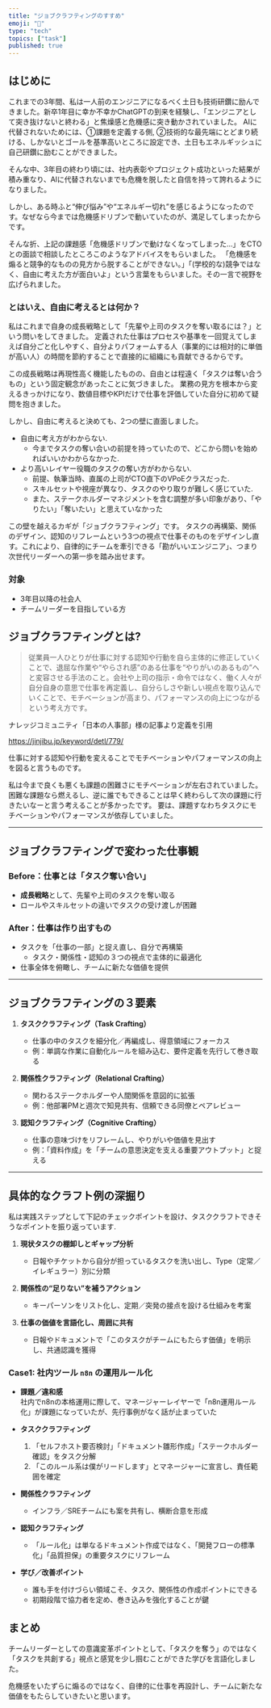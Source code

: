 ```yaml
---
title: "ジョブクラフティングのすすめ"
emoji: "🐡"
type: "tech"
topics: ["task"]
published: true
---
```


## はじめに  

これまでの3年間、私は一人前のエンジニアになるべく土日も技術研鑽に励んできました。新卒1年目に幸か不幸かChatGPTの到来を経験し、「エンジニアとして突き抜けないと終わる」と焦燥感と危機感に突き動かされていました。
AIに代替されないためには、①課題を定義する側, ②技術的な最先端にとどまり続ける、しかないとゴールを基準高いところに設定でき、土日もエネルギッシュに自己研鑽に励むことができました。

そんな中、3年目の終わり頃には、社内表彰やプロジェクト成功といった結果が積み重なり、AIに代替されないまでも危機を脱したと自信を持って誇れるようになりました。

しかし、ある時ふと“伸び悩み”や“エネルギー切れ”を感じるようになったのです。なぜなら今までは危機感ドリブンで動いていたのが、満足してしまったからです。

そんな折、上記の課題感「危機感ドリブンで動けなくなってしまった...」をCTOとの面談で相談したところこのようなアドバイスをもらいました。
「危機感を煽ると競争的なものの見方から脱することができない。」「(学校的な)競争ではなく、自由に考えた方が面白いよ」という言葉をもらいました。その一言で視野を広げられました。

### とはいえ、自由に考えるとは何か？

私はこれまで自身の成長戦略として「先輩や上司のタスクを奪い取るには？」という問いをしてきました。
定義された仕事はプロセスや基準を一回覚えてしまえば自分ごと化しやすく、自分よりパフォームする人（事業的には相対的に単価が高い人）の時間を節約することで直接的に組織にも貢献できるからです。

この成長戦略は再現性高く機能したものの、自由とは程遠く「タスクは奪い合うもの」という固定観念があったことに気づきました。
業務の見方を根本から変えるきっかけになり、数値目標やKPIだけで仕事を評価していた自分に初めて疑問を抱きました。

しかし、自由に考えると決めても、2つの壁に直面しました。

- 自由に考え方がわからない.
  - 今までタスクの奪い合いの前提を持っていたので、どこから問いを始めればいいかわからなかった.
- より高いレイヤー役職のタスクの奪い方がわからない.
  - 前提、執筆当時、直属の上司がCTO直下のVPoEクラスだった.
  - スキルセットや視座が異なり、タスクのやり取りが難しく感じていた.
  - また、ステークホルダーマネジメントを含む調整が多い印象があり、「やりたい」「奪いたい」と思えていなかった

この壁を越えるカギが「ジョブクラフティング」です。
タスクの再構築、関係のデザイン、認知のリフレームという3つの視点で仕事そのものをデザインし直す。これにより、自律的にチームを牽引できる「勘がいいエンジニア」、つまり次世代リーダーへの第一歩を踏み出せます。

### 対象

- 3年目以降の社会人
- チームリーダーを目指している方

## ジョブクラフティングとは?

> 従業員一人ひとりが仕事に対する認知や行動を自ら主体的に修正していくことで、退屈な作業や“やらされ感”のある仕事を“やりがいのあるもの”へと変容させる手法のこと。会社や上司の指示・命令ではなく、働く人々が自分自身の意思で仕事を再定義し、自分らしさや新しい視点を取り込んでいくことで、モチベーションが高まり、パフォーマンスの向上につながるという考え方です。

ナレッジコミュニティ「日本の人事部」様の記事より定義を引用

https://jinjibu.jp/keyword/detl/779/

仕事に対する認知や行動を変えることでモチベーションやパフォーマンスの向上を図ると言うものです。

私は今まで良くも悪くも課題の困難さにモチベーションが左右されていました。
困難な課題なら燃えるし、逆に誰でもできることは早く終わらして次の課題に行きたいなーと言う考えることが多かったです。
要は、課題すなわちタスクにモチベーションやパフォーマンスが依存していました。

---

## ジョブクラフティングで変わった仕事観

### Before：仕事とは「タスク奪い合い」

- **成長戦略**として、先輩や上司のタスクを奪い取る
- ロールやスキルセットの違いでタスクの受け渡しが困難  

### After：仕事は作り出すもの  

- タスクを「仕事の一部」と捉え直し、自分で再構築  
  - タスク・関係性・認知の３つの視点で主体的に最適化  
- 仕事全体を俯瞰し、チームに新たな価値を提供  

---

## ジョブクラフティングの３要素  

1. **タスククラフティング（Task Crafting）**  
   - 仕事の中のタスクを細分化／再編成し、得意領域にフォーカス  
   - 例：単調な作業に自動化ルールを組み込む、要件定義を先行して巻き取る  

2. **関係性クラフティング（Relational Crafting）**  
   - 関わるステークホルダーや人間関係を意図的に拡張  
   - 例：他部署PMと週次で知見共有、信頼できる同僚とペアレビュー  

3. **認知クラフティング（Cognitive Crafting）**  
   - 仕事の意味づけをリフレームし、やりがいや価値を見出す  
   - 例：「資料作成」を「チームの意思決定を支える重要アウトプット」と捉える  

---

## 具体的なクラフト例の深掘り

私は実践ステップとして下記のチェックポイントを設け、タスククラフトできそうなポイントを振り返っています.

1. **現状タスクの棚卸しとギャップ分析**  
   - 日報やチケットから自分が担っているタスクを洗い出し、Type（定常／イレギュラー）別に分類  

2. **関係性の“足りない”を補うアクション**  
   - キーパーソンをリスト化し、定期／突発の接点を設ける仕組みを考案  

3. **仕事の価値を言語化し、周囲に共有**  
   - 日報やドキュメントで「このタスクがチームにもたらす価値」を明示し、共通認識を獲得  

### Case1: 社内ツール `n8n` の運用ルール化

- **課題／違和感**  
  社内でn8nの本格運用に際して、マネージャーレイヤーで「n8n運用ルール化」が課題になっていたが、先行事例がなく話が止まっていた

- **タスククラフティング**  
  1. 「セルフホスト要否検討」「ドキュメント雛形作成」「ステークホルダー確認」をタスク分解
  2. 「このルール系は僕がリードします」とマネージャーに宣言し、責任範囲を確定

- **関係性クラフティング**  
  - インフラ／SREチームにも案を共有し、横断合意を形成  

- **認知クラフティング**  
  - 「ルール化」は単なるドキュメント作成ではなく、「開発フローの標準化」「品質担保」の重要タスクにリフレーム

- **学び／改善ポイント**  
  - 誰も手を付けづらい領域こそ、タスク、関係性の作成ポイントにできる
  - 初期段階で協力者を定め、巻き込みを強化することが鍵

## まとめ

チームリーダーとしての意識変革ポイントとして、「タスクを奪う」のではなく「タスクを共創する」視点と感覚を少し掴むことができた学びを言語化しました。

危機感をいたずらに煽るのではなく、自律的に仕事を再設計し、チームに新たな価値をもたらしていきたいと思います。
